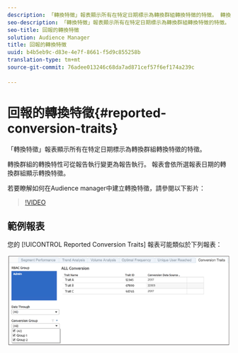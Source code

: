 ```yaml
---
description: 「轉換特徵」報表顯示所有在特定日期標示為轉換群組轉換特徵的特徵。 轉換群組的轉換特性可從報告執行變更為報告執行。 報表會依所選報表日期的轉換群組顯示轉換特徵。
seo-description: 「轉換特徵」報表顯示所有在特定日期標示為轉換群組轉換特徵的特徵。 轉換群組的轉換特性可從報告執行變更為報告執行。 報表會依所選報表日期的轉換群組顯示轉換特徵。
seo-title: 回報的轉換特徵
solution: Audience Manager
title: 回報的轉換特徵
uuid: b4b5eb9c-d83e-4e7f-8661-f5d9c855258b
translation-type: tm+mt
source-git-commit: 76adee013246c68da7ad871cef57f6ef174a239c

---
```



# 回報的轉換特徵{#reported-conversion-traits}

「轉換特徵」報表顯示所有在特定日期標示為轉換群組轉換特徵的特徵。

轉換群組的轉換特性可從報告執行變更為報告執行。 報表會依所選報表日期的轉換群組顯示轉換特徵。

若要瞭解如何在Audience manager中建立轉換特徵，請參閱以下影片：

>[!VIDEO](https://video.tv.adobe.com/v/23431/?captions=chi_hant)

## 範例報表

您的 [!UICONTROL Reported Conversion Traits] 報表可能類似於下列報表：

![](assets/reported-conversion-traits.png)
